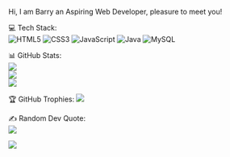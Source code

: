 Hi, I am Barry an Aspiring Web Developer, pleasure to meet you!

💻 Tech Stack: <br>
![HTML5](https://img.shields.io/badge/html5-%23E34F26.svg?style=plastic&logo=html5&logoColor=white) 
![CSS3](https://img.shields.io/badge/css3-%231572B6.svg?style=plastic&logo=css3&logoColor=white) 
![JavaScript](https://img.shields.io/badge/javascript-%23323330.svg?style=plastic&logo=javascript&logoColor=%23F7DF1E) 
![Java](https://img.shields.io/badge/java-%23ED8B00.svg?style=plastic&logo=openjdk&logoColor=white) 
![MySQL](https://img.shields.io/badge/mysql-4479A1.svg?style=plastic&logo=mysql&logoColor=white)

📊 GitHub Stats: <br>
![](https://github-readme-stats.vercel.app/api?username=barryillest&theme=radical&hide_border=true&include_all_commits=false&count_private=false)<br/>
![](https://github-readme-streak-stats.herokuapp.com/?user=barryillest&theme=radical&hide_border=true)<br/>
![](https://github-readme-stats.vercel.app/api/top-langs/?username=barryillest&theme=radical&hide_border=true&include_all_commits=false&count_private=false&layout=compact)

🏆 GitHub Trophies:
![](https://github-profile-trophy.vercel.app/?username=barryillest&theme=radical&no-frame=true&no-bg=true&margin-w=4)

✍️ Random Dev Quote: <br>
![](https://quotes-github-readme.vercel.app/api?type=horizontal&theme=radical)

[![](https://visitcount.itsvg.in/api?id=barryillest&icon=0&color=0)](https://visitcount.itsvg.in)
